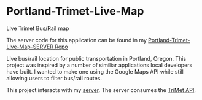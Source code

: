 # Portland-Trimet-Live-Map
Live Trimet Bus/Rail map

The server code for this application can be found in my [Portland-Trimet-Live-Map-SERVER Repo](https://github.com/bmorelli25/Portland-Trimet-Live-Map-SERVER)

Live bus/rail location for public transportation in Portland, Oregon. This project was inspired by a number of similiar applications local developers have built. I wanted to make one using the Google Maps API while still allowing users to filter bus/rail routes. 

This project interacts with my [server](https://github.com/bmorelli25/Portland-Trimet-Live-Map-SERVER). The server consumes the [TriMet API](https://developer.trimet.org/).
